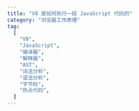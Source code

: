 ```yaml
---
title: "V8 是如何执行一段 JavaScript 代码的"
category: "浏览器工作原理"
tag:
  [
    "V8",
    "JavaScript",
    "编译器",
    "解释器",
    "AST",
    "词法分析",
    "语法分析",
    "字节码",
    "热点代码",
  ]
---
```

